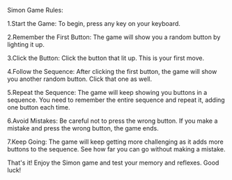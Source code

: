 Simon Game Rules:

1.Start the Game: To begin, press any key on your keyboard.

2.Remember the First Button: The game will show you a random button by lighting it up.

3.Click the Button: Click the button that lit up. This is your first move.

4.Follow the Sequence: After clicking the first button, the game will show you another random button. Click that one as well.

5.Repeat the Sequence: The game will keep showing you buttons in a sequence. You need to remember the entire sequence and repeat it, adding one button each time.

6.Avoid Mistakes: Be careful not to press the wrong button. If you make a mistake and press the wrong button, the game ends.

7.Keep Going: The game will keep getting more challenging as it adds more buttons to the sequence. See how far you can go without making a mistake.

That's it! Enjoy the Simon game and test your memory and reflexes. Good luck!
